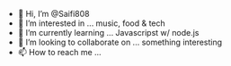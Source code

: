 - 👋 Hi, I’m @Saifi808
- 👀 I’m interested in ... music, food & tech
- 🌱 I’m currently learning ... Javascripst w/ node.js
- 💞️ I’m looking to collaborate on ... something interesting
- 📫 How to reach me ... 

<!---
Saifi808/Saifi808 is a ✨ special ✨ repository because its `README.md` (this file) appears on your GitHub profile.
You can click the Preview link to take a look at your changes.
--->
